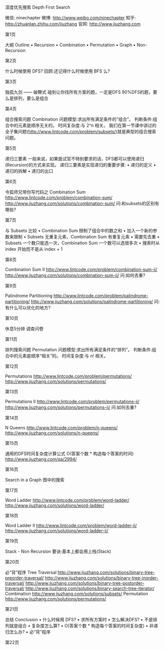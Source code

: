 深度优先搜索 Depth First Search

微信: ninechapter
微博: http://www.weibo.com/ninechapter 知乎: http://zhuanlan.zhihu.com/jiuzhang 官网: http://www.jiuzhang.com

第1页

大纲 Outline
• Recursion
• Combination
• Permutation
• Graph
• Non-Recursion

第2页

什么时候使用 DFS? 回顾:还记得什么时候使用 BFS 么?

第3页

独孤九剑 —— 破鞭式 碰到让你找所有方案的题，一定是DFS 90%DFS的题，要么是排列，要么是组合

第4页

组合搜索问题 Combination
问题模型:求出所有满足条件的“组合”。 判断条件:组合中的元素是顺序无关的。 时间复杂度:与 2^n 相关。
我们在第一节课中讲过的全子集问题(http://www.lintcode.com/problem/subsets/)就是典型的组合搜索 问题。

第5页

递归三要素
一般来说，如果面试官不特别要求的话，DFS都可以使用递归(Recursion)的方式来实现。 递归三要素是实现递归的重要步骤:
• 递归的定义 • 递归的拆解 • 递归的出口

第6页

令狐师兄带你写代码之
Combination Sum
http://www.lintcode.com/problem/combination-sum/
http://www.jiuzhang.com/solutions/combination-sum/
问:和subsets的区别有哪些?

第7页

与 Subsets 比较
• Combination Sum 限制了组合中的数之和 • 加入一个新的参数来限制
• Subsets 无重复元素，Combination Sum 有重复元素 • 需要先去重
• Subsets 一个数只能选一次，Combination Sum 一个数可以选很多次
• 搜索时从 index 开始而不是从 index + 1

第8页

Combination Sum II
http://www.lintcode.com/problem/combination-sum-ii/
http://www.jiuzhang.com/solutions/combination-sum-ii/
问:如何去重?

第9页

Palindrome Partitioning
http://www.lintcode.com/problem/palindrome-partitioning/
http://www.jiuzhang.com/solutions/palindrome-partitioning/
问:有什么可以优化的地方?

第10页

休息5分钟 调查问卷

第11页

排列搜索问题 Permutation
问题模型:求出所有满足条件的“排列”。 判断条件:组合中的元素是顺序“相关”的。 时间复杂度:与 n! 相关。

第12页

Permutations
http://www.lintcode.com/problem/permutations/
http://www.jiuzhang.com/solutions/permutations/

第13页

Permutations II
http://www.lintcode.com/problem/permutations-ii/
http://www.jiuzhang.com/solutions/permutations-ii/
问:如何去重?

第14页

N Queens
http://www.lintcode.com/problem/n-queens/
http://www.jiuzhang.com/solutions/n-queens/

第15页

通用的DFS时间复杂度计算公式 O(答案个数 * 构造每个答案的时间)
http://www.jiuzhang.com/qa/2994/

第16页

Search in a Graph
图中的搜索

第17页

Word Ladder
http://www.lintcode.com/problem/word-ladder/
http://www.jiuzhang.com/solutions/word-ladder/

第18页

Word Ladder II
http://www.lintcode.com/problem/word-ladder-ii/
http://www.jiuzhang.com/solutions/word-ladder-ii/

第19页

Stack - Non Recursion 要诀:基本上都会用上栈(Stack)

第20页

必“背”程序
Tree Traversal
http://www.jiuzhang.com/solutions/binary-tree-preorder-traversal/
http://www.jiuzhang.com/solutions/binary-tree-inorder-traversal/ http://www.jiuzhang.com/solutions/binary-tree-postorder-traversal/ http://www.jiuzhang.com/solutions/binary-search-tree-iterator/ Combination
http://www.jiuzhang.com/solutions/subsets/
Permutation
http://www.jiuzhang.com/solutions/permutations/

第21页

总结 Conclusion
• 什么时候用 DFS? • 求所有方案时
• 怎么解决DFS?
• 不是排列就是组合
• 复杂度怎么算?
• O(答案个数 * 构造每个答案的时间复杂度)
• 非递归怎么办? • 必“背”程序

第22页
